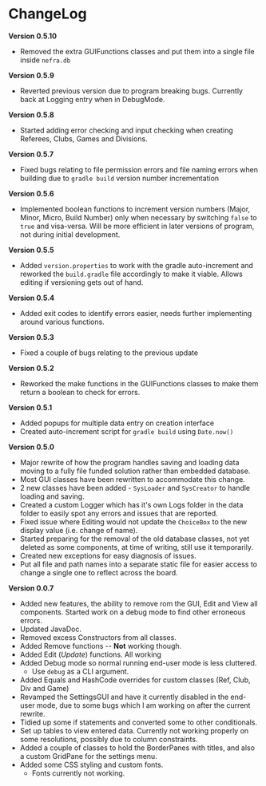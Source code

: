 ChangeLog
=========

**Version 0.5.10**

+ Removed the extra GUIFunctions classes and put them into a single file inside ``nefra.db``

**Version 0.5.9**

+ Reverted previous version due to program breaking bugs. Currently back at Logging entry when in DebugMode.

**Version 0.5.8**

+ Started adding error checking and input checking when creating Referees, Clubs, Games and Divisions.

**Version 0.5.7**

+ Fixed bugs relating to file permission errors and file naming errors when building due to ``gradle build`` 
version number incrementation

**Version 0.5.6**

+ Implemented boolean functions to increment version numbers (Major, Minor, Micro, Build Number)
only when necessary by switching ``false`` to ``true`` and visa-versa. Will be more efficient in later
versions of program, not during initial development.

**Version 0.5.5**

+ Added ``version.properties`` to work with the gradle auto-increment and reworked the
``build.gradle`` file accordingly to make it viable. Allows editing if versioning gets out of hand.

**Version 0.5.4**

+ Added exit codes to identify errors easier, needs further implementing around various functions.

**Version 0.5.3**

+ Fixed a couple of bugs relating to the previous update

**Version 0.5.2**

+ Reworked the make functions in the GUIFunctions classes to make them return a boolean
to check for errors.

**Version 0.5.1**

+ Added popups for multiple data entry on creation interface
+ Created auto-increment script for ``gradle build`` using ``Date.now()``

**Version 0.5.0**

+ Major rewrite of how the program handles saving and loading data
moving to a fully file funded solution rather than embedded database.
+ Most GUI classes have been rewritten to accommodate this change.
+ 2 new classes have been added - `SysLoader` and `SysCreator` to handle
loading and saving.
+ Created a custom Logger which has it's own Logs folder in the data folder
to easily spot any errors and issues that are reported.
+ Fixed issue where Editing would not update the `ChoiceBox` to the new
display value (i.e. change of name).
+ Started preparing for the removal of the old database classes, not yet 
deleted as some components, at time of writing, still use it temporarily.
+ Created new exceptions for easy diagnosis of issues.
+ Put all file and path names into a separate static file for easier access to change
a single one to reflect across the board.

**Version 0.0.7**
+ Added new features, the ability to remove rom the GUI, 
Edit and View all components. Started work on a debug mode to find 
other erroneous errors.
+ Updated JavaDoc.
+ Removed excess Constructors from all classes.
+ Added Remove functions -- **Not** working though.
+ Added Edit (*Update*) functions. All working
+ Added Debug mode so normal running end-user mode is less cluttered.
    + Use `debug` as a CLI argument.
+ Added Equals and HashCode overrides for custom classes (Ref, Club, Div and Game)
+ Revamped the SettingsGUI and have it currently disabled in the end-user mode,
 due to some bugs which I am working on after the current rewrite.
+ Tidied up some if statements and converted some to other conditionals.
+ Set up tables to view entered data. Currently not working properly on 
some resolutions, possibly due to column constraints.
+ Added a couple of classes to hold the BorderPanes with titles, and also a
custom GridPane for the settings menu.
+ Added some CSS styling and custom fonts. 
    + Fonts currently not working.

